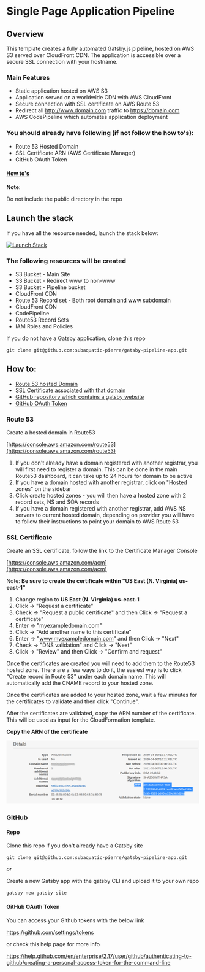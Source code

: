 # Single Page Application Pipeline

## Overview

This template creates a fully automated Gatsby.js pipeline, hosted on AWS S3 served over CloudFront CDN. The application is accessible over a secure SSL connection with your hostname.

### Main Features

- Static application hosted on AWS S3
- Application served on a worldwide CDN with AWS CloudFront
- Secure connection with SSL certificate on AWS Route 53
- Redirect all http://www.domain.com traffic to https://domain.com
- AWS CodePipeline which automates application deployment

### You should already have following (if not follow the how to's):

- Route 53 Hosted Domain
- SSL Certificate ARN (AWS Certificate Manager)
- GitHub OAuth Token

#### [How to's](#how-to)

**Note**:

Do not include the public directory in the repo

## Launch the stack

If you have all the resource needed, launch the stack below:

[![Launch Stack](https://cdn.rawgit.com/buildkite/cloudformation-launch-stack-button-svg/master/launch-stack.svg)](https://console.aws.amazon.com/cloudformation/home#/stacks/new?stackName=buildkite&templateURL=https://s3.amazonaws.com/my-great-stack.json)

### The following resources will be created

- S3 Bucket - Main Site
- S3 Bucket - Redirect www to non-www
- S3 Bucket - Pipeline bucket
- CloudFront CDN
- Route 53 Record set - Both root domain and www subdomain
- CloudFront CDN
- CodePipeline
- Route53 Record Sets
- IAM Roles and Policies

If you do not have a Gatsby application, clone this repo

    git clone git@github.com:subaquatic-pierre/gatsby-pipeline-app.git

## How to:

- [Route 53 hosted Domain](#route-53)
- [SSL Certificate associated with that domain](#ssl-certificate)
- [GitHub repository which contains a gatsby website](#repo)
- [GitHub OAuth Token](#github-oauth-token)

### Route 53

Create a hosted domain in Route53

[https://console.aws.amazon.com/route53](https://console.aws.amazon.com/route53)

1. If you don't already have a domain registered with another registrar, you will first need to register a domain. This can be done in the main Route53 dashboard, it can take up to 24 hours for domain to be active
2. If you have a domain hosted with another registrar, click on "Hosted zones" on the sidebar
3. Click create hosted zones - you will then have a hosted zone with 2 record sets, NS and SOA records
4. If you have a domain registered with another registrar, add AWS NS servers to current hosted domain, depending on provider you will have to follow their instructions to point your domain to AWS Route 53

### SSL Certificate

Create an SSL certificate, follow the link to the Certificate Manager Console

[https://console.aws.amazon.com/acm](https://console.aws.amazon.com/acm)

Note: **Be sure to create the certificate within "US East (N. Virginia) us-east-1"**

1. Change region to **US East (N. Virginia) us-east-1**
2. Click -> "Request a certificate"
3. Check -> "Request a public certificate" and then Click -> "Request a certificate"
4. Enter -> "myexampledomain.com"
5. Click -> "Add another name to this certificate"
6. Enter -> "www.myexampledomain.com" and then Click -> "Next"
7. Check -> "DNS validation" and Click -> "Next"
8. Click -> "Review" and then Click -> "Confirm and request"

Once the certificates are created you will need to add them to the Route53 hosted zone. There are a few ways to do it, the easiest way is to click "Create record in Route 53" under each domain name. This will automatically add the CNAME record to your hosted zone.

Once the certificates are added to your hosted zone, wait a few minutes for the certificates to validate and then click "Continue".

After the certificates are validated, copy the ARN number of the certificate. This will be used as input for the CloudFormation template.

**Copy the ARN of the certificate**

![Certificate ARN](cfstack/certificate_ARN.png)

### GitHub

#### Repo

Clone this repo if you don't already have a Gatsby site

    git clone git@github.com:subaquatic-pierre/gatsby-pipeline-app.git

_or_

Create a new Gatsby app with the gatsby CLI and upload it to your own repo

    gatsby new gatsby-site

#### GitHub OAuth Token

You can access your Github tokens with the below link

https://github.com/settings/tokens

or check this help page for more info

https://help.github.com/en/enterprise/2.17/user/github/authenticating-to-github/creating-a-personal-access-token-for-the-command-line
